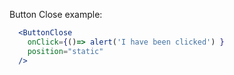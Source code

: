 Button Close example:
```jsx
  <ButtonClose
    onClick={()=> alert('I have been clicked') }
    position="static"
  />
```

